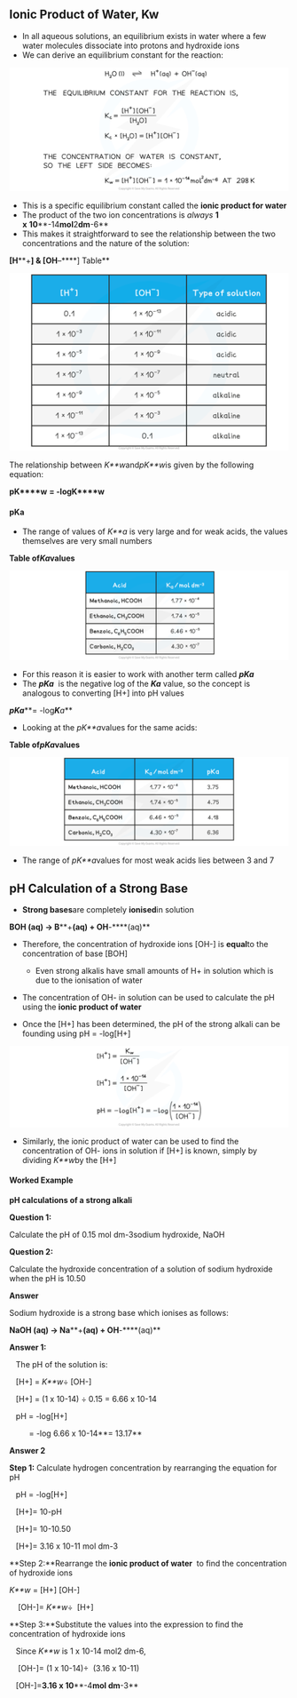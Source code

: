 ## Ionic Product of Water, Kw

* In all aqueous solutions, an equilibrium exists in water where a few water molecules dissociate into protons and hydroxide ions
* We can derive an equilibrium constant for the reaction:

![Deriving Kw, downloadable AS & A Level Chemistry revision notes](5.5.3-Deriving-Kw.png)

* This is a specific equilibrium constant called the **ionic product for water**
* The product of the two ion concentrations is *always* **1 x** **10****-14****mol****2****dm****-6**
* This makes it straightforward to see the relationship between the two concentrations and the nature of the solution:

**[H****+****] & [OH****–****] Table**

![[H+] and [OH-] table, downloadable IB Chemistry revision notes](8.1.8-H-and-OH-table.png)

The relationship between *K**w*and*pK**w*is given by the following equation:

**pK****w** **= -logK****w**

#### pKa

* The range of values of *K**a* is very large and for weak acids, the values themselves are very small numbers

**Table of*****K******a*****values**

![Table of Ka values, downloadable AS & A Level Chemistry revision notes](5.6.2-Table-of-Ka-values.png)

* For this reason it is easier to work with another term called ***pK******a***
* The ***pK******a***  is the negative log of the ***K******a*** value, so the concept is analogous to converting [H+] into pH values

***pK******a*****= -log*****K******a***

* Looking at the *pK**a*values for the same acids:

**Table of*****pK******a*****values**

![Table of pKa values, downloadable AS & A Level Chemistry revision notes](5.6.2-Table-of-pKa-values.png)

* The range of *pK**a*values for most weak acids lies between 3 and 7

## pH Calculation of a Strong Base

* **Strong bases**are completely **ionised**in solution

**BOH (aq) → B****+****(aq) + OH****-****(aq)**

* Therefore, the concentration of hydroxide ions [OH-] is **equal**to the concentration of base [BOH]

  + Even strong alkalis have small amounts of H+ in solution which is due to the ionisation of water
* The concentration of OH- in solution can be used to calculate the pH using the **ionic product of water**
* Once the [H+] has been determined, the pH of the strong alkali can be founding using pH = -log[H+]

![Finding pH of strong bases, downloadable AS & A Level Chemistry revision notes](5.5.3-Finding-pH-of-strong-bases.png)

* Similarly, the ionic product of water can be used to find the concentration of OH- ions in solution if [H+] is known, simply by dividing *K**w*by the [H+]

#### Worked Example

**pH calculations of a strong alkali**

**Question 1:**

Calculate the pH of 0.15 mol dm-3sodium hydroxide, NaOH

**Question 2:**

Calculate the hydroxide concentration of a solution of sodium hydroxide when the pH is 10.50

**Answer**

Sodium hydroxide is a strong base which ionises as follows:

**NaOH (aq) → Na****+****(aq) + OH****-****(aq)**

**Answer 1:**

   The pH of the solution is:

   [H+] = *K**w*÷ [OH-]

   [H+] = (1 x 10-14) ÷ 0.15 = 6.66 x 10-14

   pH = -log[H+]

         = -log 6.66 x 10-14**= 13.17**

**Answer 2**

**Step 1:** Calculate hydrogen concentration by rearranging the equation for pH

   pH = -log[H+]

   [H+]= 10-pH

   [H+]= 10-10.50

   [H+]= 3.16 x 10-11 mol dm-3

**Step 2:**Rearrange the **ionic product of water**  to find the concentration of hydroxide ions

*K**w* = [H+] [OH-]

    [OH-]= *K**w*÷  [H+]

**Step 3:**Substitute the values into the expression to find the concentration of hydroxide ions

   Since *K**w* is 1 x 10-14 mol2 dm-6,

    [OH-]= (1 x 10-14)÷  (3.16 x 10-11)

   [OH-]=**3.16 x 10****-4****mol dm****-3**